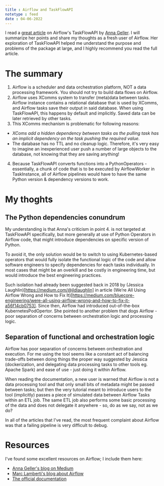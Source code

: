 ```yaml
---
title : Airflow and TaskFlowAPI
notetype : feed
date : 04-06-2022
---
```


I read a [great article](https://towardsdatascience.com/taskflow-api-in-apache-airflow-2-0-should-you-use-it-d6cc4913c24c#1bde) on Airflow's TaskFlowAPI by [Anna Geller](https://www.linkedin.com/feed/#). I will summarize her points and share my thoughts as a fresh user of Airflow. Her exploration of TaskFlowAPI helped me understand the purpose and problems of the package at large, and I highly recommend you read the full article.

# The summary

1. Airflow is a scheduler and data orchestration platform, NOT a data processing framework. You should not try to build data flows on Airflow.
2. Airflow uses XComms system to transfer (meta)data between tasks. Airflow instance contains a relational database that is used by XComms, and Airflow tasks save their output in said database. When using TaskFlowAPI, this happens by default and implicitly. Saved data can be later retrieved by other tasks.
3. This XComms mechanism is problematic for following reasons:
- *XComs add a hidden dependency between tasks as the pulling task has an implicit dependency on the task pushing the required value.*
- The database has no TTL and no cleanup logic. Therefore, it's very easy to imagine an inexperienced user push a number of large objects to the database, not knowing that they are saving anything!
4. Because TaskFlowAPI converts functions into a PythonOperators - essentially, a chunk of code that is to be executed by AirflowWorker in TaskInstance, all of Airflow pipelines would have to have the same Python version & dependency versions to work.

# My thoghts  
## The Python dependencies conundrum
My understanding is that Anna's criticism in point 4. is not targeted at TaskFlowAPI specifically, but more generally at use of Python Operators in Airflow code, that might introduce dependencies on specific version of Python. 

To avoid it, the only solution would be to switch to using Kubernetes-based operators that would fully isolate the functional logic of the code and allow software engineers to specify dependencies for each tasks individually. In most cases that might be an overkill and be costly in engineering time, but would introduce the best engineering practices.

Such isolation had already been suggested back in 2018 by (Jessica Laughlin)[https://medium.com/@jldlaughlin] in article (We’re All Using Airflow Wrong and How to Fix It)[https://medium.com/bluecore-engineering/were-all-using-airflow-wrong-and-how-to-fix-it-a56f14cb0753]. Since then, Airflow had introduced out-of-the-box KubernetesPodOpertor. She pointed to another problem that dogs Airflow - poor separation of concerns between orchestration logic and processing logic.

## Separation of functional and orchestration logic
Airflow has poor separation of concerns between orchestration and execution. For me using the tool seems like a constant act of balancing trade-offs between doing things the proper way suggested by Jessica (dockerization, and delegating data processing tasks to other tools eg. Apache Spark) and ease of use - just doing it within Airflow.

When reading the documentation, a new user is warned that Airflow is not a data processing tool and that only small bits of metadata might be passed between tasks; but then the very tutorial meant to introduce users to the tool (implicitly) passes a piece of simulated data between Airflow Tasks within an ETL job. The same ETL job also performs some basic processing of the data and does not delegate it anywhere - so, do as we say, not as we do?

In all of the articles that I've read, the most frequent complaint about Airflow was that a failing pipeline is very difficult to debug.

# Resources
I've found some excellent resources on Airflow; I include them here:
- [Anna Geller's blog on Medium](https://annageller.medium.com)
- [Marc Lamberti's blog about Airflow](https://marclamberti.com/blog/)
- [The official documentation](https://airflow.apache.org/docs/apache-airflow/stable/index.html)